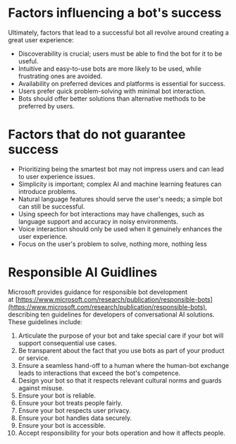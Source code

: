 # Factors influencing a bot's success

Ultimately, factors that lead to a successful bot all revolve around creating a great user experience:

-   Discoverability is crucial; users must be able to find the bot for it to be useful.
-   Intuitive and easy-to-use bots are more likely to be used, while frustrating ones are avoided.
-   Availability on preferred devices and platforms is essential for success.
-   Users prefer quick problem-solving with minimal bot interaction.
-   Bots should offer better solutions than alternative methods to be preferred by users.

# Factors that do not guarantee success

-   Prioritizing being the smartest bot may not impress users and can lead to user experience issues.
-   Simplicity is important; complex AI and machine learning features can introduce problems.
-   Natural language features should serve the user's needs; a simple bot can still be successful.
-   Using speech for bot interactions may have challenges, such as language support and accuracy in noisy environments.
-   Voice interaction should only be used when it genuinely enhances the user experience.
-   Focus on the user's problem to solve, nothing more, nothing less

# Responsible AI Guidlines

Microsoft provides guidance for responsible bot development at [https://www.microsoft.com/research/publication/responsible-bots](https://www.microsoft.com/research/publication/responsible-bots), describing ten guidelines for developers of conversational AI solutions. These guidelines include:

1. Articulate the purpose of your bot and take special care if your bot will support consequential use cases.
2. Be transparent about the fact that you use bots as part of your product or service.
3. Ensure a seamless hand-off to a human where the human-bot exchange leads to interactions that exceed the bot's competence.
4. Design your bot so that it respects relevant cultural norms and guards against misuse.
5. Ensure your bot is reliable.
6. Ensure your bot treats people fairly.
7. Ensure your bot respects user privacy.
8. Ensure your bot handles data securely.
9. Ensure your bot is accessible.
10. Accept responsibility for your bots operation and how it affects people.
